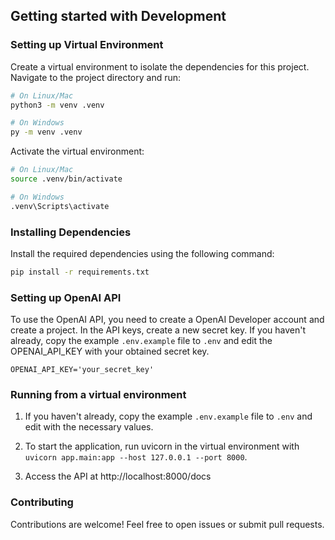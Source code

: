 ## Getting started with Development

### Setting up Virtual Environment

Create a virtual environment to isolate the dependencies for this project. Navigate to the project directory and run:

```bash
# On Linux/Mac
python3 -m venv .venv

# On Windows
py -m venv .venv
```

Activate the virtual environment:

```bash
# On Linux/Mac
source .venv/bin/activate

# On Windows
.venv\Scripts\activate
```

### Installing Dependencies

Install the required dependencies using the following command:

```bash
pip install -r requirements.txt
```

### Setting up OpenAI API
To use the OpenAI API, you need to create a OpenAI Developer account and create a project. In the API keys, create a new secret key. If you haven't already, copy the example `.env.example` file to `.env` and edit the OPENAI_API_KEY with your obtained secret key. 

```
OPENAI_API_KEY='your_secret_key'
```
### Running from a virtual environment

1. If you haven't already, copy the example `.env.example` file to `.env` and edit with the necessary values.

2. To start the application, run uvicorn in the virtual environment with `uvicorn app.main:app --host 127.0.0.1 --port 8000`.

3. Access the API at http://localhost:8000/docs

### Contributing
Contributions are welcome! Feel free to open issues or submit pull requests.